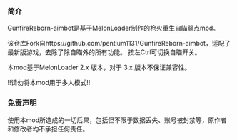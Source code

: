 ### 简介

GunfireReborn-aimbot是基于MelonLoader制作的枪火重生自瞄弱点mod。

该仓库Fork自https://github.com/pentium1131/GunfireReborn-aimbot，适配了最新版游戏，去除了除自瞄外的所有功能。
按左Ctrl可切换自瞄开关。

本mod基于MelonLoader 2.x 版本，对于 3.x 版本不保证兼容性。

&#x203C;请勿将本mod用于多人模式&#x203C;

### 免责声明

使用本mod所造成的一切后果，包括但不限于数据丢失、账号被封禁等，原作者和修改者均不承担任何责任。